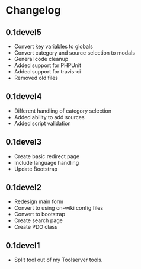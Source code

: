 Changelog
=========

0.1devel5
---------
- Convert key variables to globals
- Convert category and source selection to modals
- General code cleanup
- Added support for PHPUnit
- Added support for travis-ci
- Removed old files

0.1devel4
---------
- Different handling of category selection
- Added ability to add sources
- Added script validation

0.1devel3
---------
- Create basic redirect page
- Include language handling
- Update Bootstrap

0.1devel2
---------
- Redesign main form
- Convert to using on-wiki config files
- Convert to bootstrap
- Create search page
- Create PDO class

0.1devel1
---------
- Split tool out of my Toolserver tools.
